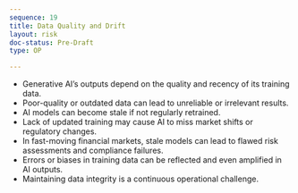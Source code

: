 ```yaml
---
sequence: 19
title: Data Quality and Drift
layout: risk
doc-status: Pre-Draft
type: OP

---
```


- Generative AI’s outputs depend on the quality and recency of its training data.  
- Poor-quality or outdated data can lead to unreliable or irrelevant results.  
- AI models can become stale if not regularly retrained.  
- Lack of updated training may cause AI to miss market shifts or regulatory changes.  
- In fast-moving financial markets, stale models can lead to flawed risk assessments and compliance failures.  
- Errors or biases in training data can be reflected and even amplified in AI outputs.  
- Maintaining data integrity is a continuous operational challenge.
  
